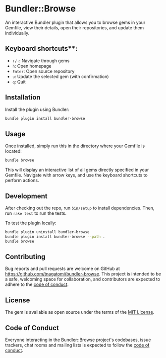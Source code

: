 # Bundler::Browse

An interactive Bundler plugin that allows you to browse gems in your Gemfile, view their details, open their repositories, and update them individually.

## Keyboard shortcuts**:
  - `↑/↓`: Navigate through gems
  - `h`: Open homepage
  - `Enter`: Open source repository
  - `u`: Update the selected gem (with confirmation)
  - `q`: Quit

## Installation

Install the plugin using Bundler:

```bash
bundle plugin install bundler-browse
```

## Usage

Once installed, simply run this in the directory where your Gemfile is located:

```bash
bundle browse
```

This will display an interactive list of all gems directly specified in your Gemfile. Navigate with arrow keys, and use the keyboard shortcuts to perform actions.

## Development

After checking out the repo, run `bin/setup` to install dependencies. Then, run `rake test` to run the tests.

To test the plugin locally:

```bash
bundle plugin uninstall bundler-browse
bundle plugin install bundler-browse --path .
bundle browse
```

## Contributing

Bug reports and pull requests are welcome on GitHub at https://github.com/tnagatomi/bundler-browse. This project is intended to be a safe, welcoming space for collaboration, and contributors are expected to adhere to the [code of conduct](https://github.com/tnagatomi/bundler-browse/blob/main/CODE_OF_CONDUCT.md).

## License

The gem is available as open source under the terms of the [MIT License](https://opensource.org/licenses/MIT).

## Code of Conduct

Everyone interacting in the Bundler::Browse project's codebases, issue trackers, chat rooms and mailing lists is expected to follow the [code of conduct](https://github.com/tnagatomi/bundler-browse/blob/main/CODE_OF_CONDUCT.md).
